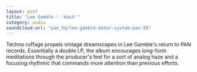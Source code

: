 ```yaml
---
layout: post
title: "Lee Gamble - 'Koch'"
category: audio
soundcloud-url: "pan_hq/lee-gamble-motor-system-pan-59"
---
```


Techno ruffage propels vintage dreamscapes in Lee Gamble's return to PAN records. Essentially a 
double LP, the album encourages long-form meditations through the producer's feel for a sort 
of analog haze and a focusing rhythmic that commands more attention than previous efforts.
